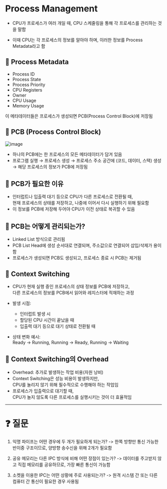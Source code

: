# Process Management

- CPU가 프로세스가 여러 개일 때, CPU 스케줄링을 통해 각 프로세스를 관리하는 것을 말함

- 이때 CPU는 각 프로세스의 정보를 알아야 하며, 이러한 정보를 Process Metadata라고 함


## 📌 Process Metadata

- Process ID  
- Process State  
- Process Priority  
- CPU Registers  
- Owner  
- CPU Usage  
- Memory Usage  

이 메타데이터들은 프로세스가 생성되면 PCB(Process Control Block)에 저장됨


## 📌 PCB (Process Control Block)
![image](https://github.com/user-attachments/assets/a414caf9-ab3b-4fcc-a896-fbe9fe089a4c)

- 하나의 PCB에는 한 프로세스의 모든 메타데이터가 담겨 있음  
- 프로그램 실행 → 프로세스 생성 → 프로세스 주소 공간에 (코드, 데이터, 스택) 생성  
  → 해당 프로세스의 정보가 PCB에 저장됨


## 📌 PCB가 필요한 이유

- 인터럽트나 입출력 대기 등으로 CPU가 다른 프로세스로 전환될 때,  
  현재 프로세스의 상태를 저장하고, 나중에 이어서 다시 실행하기 위해 필요함  
- 이 정보를 PCB에 저장해 두어야 CPU가 이전 상태로 복귀할 수 있음


## 📌 PCB는 어떻게 관리되는가?

- Linked List 방식으로 관리됨  
- PCB List Head에 생성 순서대로 연결되며, 주소값으로 연결되어 삽입/삭제가 용이함  
- 프로세스가 생성되면 PCB도 생성되고, 프로세스 종료 시 PCB는 제거됨

## 📌 Context Switching

- CPU가 현재 실행 중인 프로세스의 상태 정보를 PCB에 저장하고,  
  다른 프로세스의 정보를 PCB에서 읽어와 레지스터에 적재하는 과정

- 발생 시점:  
  - 인터럽트 발생 시  
  - 할당된 CPU 시간이 끝났을 때  
  - 입출력 대기 등으로 대기 상태로 전환될 때

- 상태 변화 예시:  
  Ready → Running, Running → Ready, Running → Waiting


## 📌 Context Switching의 Overhead

- Overhead: 추가로 발생하는 작업 비용(자원 낭비)  
- Context Switching은 성능 비용이 발생하지만,  
  CPU를 놀리지 않기 위해 필수적으로 수행해야 하는 작업임  
- 프로세스가 입출력으로 대기할 때,  
  CPU가 놀지 않도록 다른 프로세스를 실행시키는 것이 더 효율적임

---
# ❓ 질문
1. 익명 파이프는 어떤 경우에 두 개가 필요하게 되는가?
-> 한쪽 방향만 통신 가능한 반이중 구조이므로, 양방향 송수신을 위해 2개가 필요함

2. 공유 메모리는 다른 IPC 방식에 비해 어떤 장점이 있는가?
-> 데이터를 주고받지 않고 직접 메모리를 공유하므로, 가장 빠른 통신이 가능함

3. 소켓을 이용한 IPC는 어떤 상황에 주로 사용되는가?
-> 원격 시스템 간 또는 다른 컴퓨터 간 통신이 필요한 경우 사용됨
